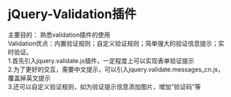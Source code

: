 # jQuery-Validation插件     
 主要目的： 熟悉validation插件的使用     
 Validation优点：内置验证规则；自定义验证规则；简单强大的验证信息提示；实时验证。     
 1.首先引入jquery.validate.js插件，一定程度上可以实现表单验证提示     
 2.为了更好的交互，需要中文提示，可以引入jquery.validate.messages_cn.js，覆盖掉英文提示    
 3.还可以自定义验证规则，如为验证提示信息添加图片，增加“验证码”等   
